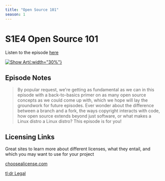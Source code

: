 ```yaml
---
title: "Open Source 101"
season: 1
---
```

# S1E4 Open Source 101

Listen to the episode [here](https://fosspod.content.town/episodes/open-source-101)

[![Show Art](https://image.simplecastcdn.com/images/369e8282-bab3-4f89-8844-5a60aee0d43c/0416aed1-7d3b-4bf9-94fe-f6403fae8621/3000x3000/screen-shot-2022-03-18-at-6-56-08-pm.jpg){:width="30%"}](https://fosspod.content.town/episodes/open-source-101)

## Episode Notes

> By popular request, we're getting as fundamental as we can in this episode with a back-to-basics primer on as many open source concepts as we could come up with, which we hope will lay the groundwork for future episodes. Ever wonder about the difference between a branch and a fork, the ways copyright interacts with code, how open source extends beyond just software, or what makes a Linux distro a Linux distro? This episode is for you!


## Licensing Links
Great sites to learn more about different licenses, what they entail, and which you may want to use for your project

[choosealicense.com](https://choosealicense.com)

[tl;dr Legal](https://tldrlegal.com/)